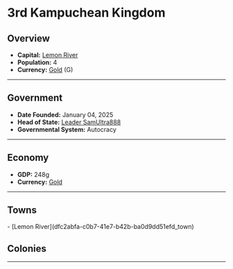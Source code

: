 <!--UNDEDITED FILE, remove this entire line if this file has been edited!-->
# <!--NAME-->3rd Kampuchean Kingdom<!--NAME-->

## Overview

- **Capital:** <!--CAPITAL_LINK-->[Lemon River](dfc2abfa-c0b7-41e7-b42b-ba0d9dd51efd_town)<!--CAPITAL_LINK-->
- **Population:** <!--POPULATION-->4<!--POPULATION-->
- **Currency:** <!--CURRENCY_LINK-->[Gold](Gold_currency)<!--CURRENCY_LINK--> (<!--CURRENCY_ABV-->G<!--CURRENCY_ABV-->)

---

## Government

- **Date Founded:** <!--FOUNDED-->January 04, 2025<!--FOUNDED-->
- **Head of State:** <!--LEADER_TITLE_LINK-->[Leader SamUltra888](SamUltra888_user)<!--LEADER_TITLE_LINK-->
- **Governmental System:** <!--GOVERNMENT-->Autocracy<!--GOVERNMENT-->

---

## Economy

- **GDP:** <!--GDP-->248g<!--GDP-->
- **Currency:** <!--CURRENCY_LINK-->[Gold](Gold_currency)<!--CURRENCY_LINK-->

---

## Towns

<!--TOWNS-->- [Lemon River](dfc2abfa-c0b7-41e7-b42b-ba0d9dd51efd_town)<!--TOWNS-->

## Colonies

<!--COLONIES--><!--COLONIES-->

---
